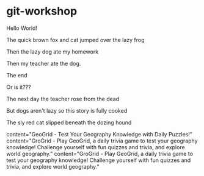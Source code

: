 # git-workshop

Hello World!

The quick brown fox and cat
jumped over the
lazy frog

Then the lazy dog
ate my homework

Then my teacher ate the dog.

The end

Or is it???

The next day the teacher rose from the dead

But dogs aren't lazy so this story is fully cooked

The sly red cat
slipped beneath the
dozing hound

<meta property="og:image:alt" content="GeoGrid - Test Your Geography Knowledge with Daily Puzzles!">
content="GeoGrid - Test Your Geography Knowledge with Daily Puzzles!"
content="GroGrid - Play GeoGrid, a daily trivia game to test your geography knowledge! Challenge yourself with fun quizzes and trivia, and explore world geography."
content="GroGrid - Play GeoGrid, a daily trivia game to test your geography knowledge! Challenge yourself with fun quizzes and trivia, and explore world geography."